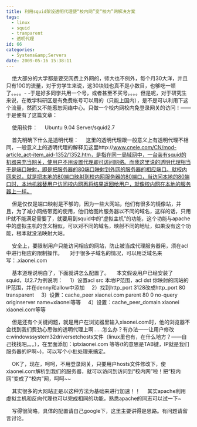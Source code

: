 ```yaml
---
title: 利用squid架设透明代理使“校内网”变“校内”网解决方案
tags:
  - linux
  - squid
  - tranparent
  - 透明代理
id: 66
categories:
  - Systems&amp;Servers
date: 2009-05-16 15:38:11
---
```


    绝大部分的大学都是要交网费上外网的，师大也不例外，每个月30大洋，并且只有10G的流量，对于穷学生来说，这30块钱也真不是小数目，也够吃一顿了。。。。- -于是好多同学共用一个号，或者甚至不买号。。。。但是呢，对于研究生来说，在教学科研区是有免费帐号可以用的（只能上国内），是不是可以利用下这个流量，然而又不能惹恕网络中心。只做一个校内网校内免登录网关的访问！——于是便有了这篇文章：

<!--more-->

    使用软件：
    Ubuntu 9.04 Server/squid2.7

    首先明确下什么是透明代理：
    这里的透明代理跟一般意义上有透明代理不相同，一般意义上的透明代理的解释见这里http://www.cnele.com/CN/mod-article_act-item_aid-1352/1352.htm，是指在同一局域网中，一台装有squid的机器来充当网关，使用户不用设置代理即可访问网络。而我这里说的透明代理相当于是端口映射，即是把服务器的80端口映射到外网的服务器的相应端口。就校内网来说，就是把本地的80端口映射到校内网服务器的80端口，当访问本地的80端口时，本地机器替用户访问校内网再将结果返回给用户，就像校内网在本地的服务器上一样。

    但是仅仅是端口映射是不够的，因为一些大网站，他们有很多的镜像站，并且，为了减小网络带宽的使用，他们给图片服务器以不同的域名，这样的话，只用IP就不能满足需要了，就要用到squid中的“虚拟主机”的功能，这个功能与apache中的虚拟主机的含义相似，可以对不同的域名，映射不同的地址，如果没有这个功能，根本就没法映射大站。

    安全上，要限制用户只能访问相应的网站，防止被当成代理服务器用，须在acl中进行相应的限制操作。
    对于很多子域名的情况，可以用泛域名来写：.xiaonei.com

    基本道理说明白了，下面就讲怎么配置了。
    本文假设用户已经安装了squid，以2.7为例说明：
    1）设置acl src 本地IP范围，acl dst 你映射的网站的IP范围，并在denny和allow中添加
    2）找到http_port 3128改成http_port 80 transparent
    3）设置：cache_peer xiaonei.com parent 80 0 no-query originserver name=xiaonei等等
    4）设置：cache_peer_domain xiaonei xiaonei.com等等

    但是还有个关键问题，就是用户在浏览器里输入xiaonei.com时，他的浏览器不会找到我们费劲心思做的透明代理上啊……怎么办？有办法——让用户修改c:windowssystem32driversetchosts文件（linux里也有，在什么地方？——自己找找吧。。。），在里面添加：iptxiaonei.com 等等(t的意思是TAB键，IP就是我们服务器的IP啊~)，可以写个小批处理来搞定。

    OK了，现在，呵呵，不用登录网关，只要用户hosts文件修改下，使xiaonei.com解析到我们的服务器，就可以访问到访问到“校内网”啦！把“校内网”变成了“校内”网，呵呵~~

    其实很多的大网站正是以这种方法为基础来进行加速！！
    其实apache利用虚拟主机和反向代理也可以完成相同的功能，熟悉apache的同志可以试一下~

    写得很简略，具体的配置请自己google下，这里主要讲得是思路。有问题请留言讨论。